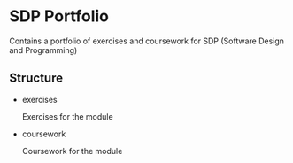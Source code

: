 # SDP Portfolio

Contains a portfolio of exercises and coursework for SDP (Software Design and Programming)

## Structure

- exercises

    Exercises for the module
    
- coursework

    Coursework for the module
